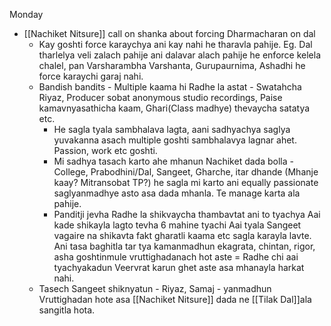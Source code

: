 Monday

- [[Nachiket Nitsure]] call on shanka about forcing Dharmacharan on dal
	- Kay goshti force karaychya ani kay nahi he tharavla pahije. Eg. Dal tharlelya veli zalach pahije ani dalavar alach pahije he enforce kelela chalel, pan Varsharambha Varshanta, Gurupaurnima, Ashadhi he force karaychi garaj nahi.
	- Bandish bandits - Multiple kaama hi Radhe la astat - Swatahcha Riyaz, Producer sobat anonymous studio recordings, Paise kamavnyasathicha kaam, Ghari(Class madhye) thevaycha satatya etc. 
		- He sagla tyala sambhalava lagta, aani sadhyachya saglya yuvakanna asach multiple goshti sambhalavya lagnar ahet. Passion, work etc goshti.
		- Mi sadhya tasach karto ahe mhanun Nachiket dada bolla - College, Prabodhini/Dal, Sangeet, Gharche, itar dhande (Mhanje kaay? Mitransobat TP?) he sagla mi karto ani equally passionate saglyanmadhye asto asa dada mhanla. Te manage karta ala pahije.
		- Panditji jevha Radhe la shikvaycha thambavtat ani to tyachya Aai kade shikayla lagto tevha 6 mahine tyachi Aai tyala Sangeet vagaire na shikavta fakt gharatli kaama etc sagla karayla lavte. Ani tasa baghitla tar tya kamanmadhun ekagrata, chintan, rigor, asha goshtinmule vruttighadanach hot aste = Radhe chi aai tyachyakadun Veervrat karun ghet aste asa mhanayla harkat nahi.
	- Tasech Sangeet shiknyatun - Riyaz, Samaj - yanmadhun Vruttighadan hote asa [[Nachiket Nitsure]] dada ne [[Tilak Dal]]ala sangitla hota.

